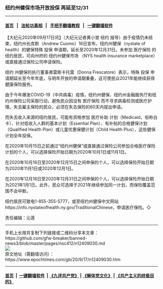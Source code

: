 ### 纽约州健保市场开放投保 再延至12/31
------------------------

#### [首页](https://github.com/gfw-breaker/banned-news3/blob/master/README.md) &nbsp;&nbsp;|&nbsp;&nbsp; [法轮功真相](https://github.com/begood0513/basic/blob/master/README.md)  &nbsp;&nbsp;|&nbsp;&nbsp; [手把手翻墙教程](https://github.com/gfw-breaker/guides/wiki)  &nbsp;&nbsp;|&nbsp;&nbsp; [一键翻墙软件](https://github.com/gfw-breaker/nogfw/blob/master/README.md)  



<div><p>
 【大纪元2020年09月17日讯】（大纪元记者黄小堂
 <ok href="https://www.epochtimes.com/gb/tag/%E7%BA%BD%E7%BA%A6.html">
  纽约
 </ok>
 报导）由于疫情仍未结束，纽约州长库默（Andrew Cuomo）16日宣布，纽约州健保（nystate of health）的健保特殊
 <ok href="https://www.epochtimes.com/gb/tag/%E6%8A%95%E4%BF%9D.html">
  投保
 </ok>
 申请期，延长至2020年12月31日。未参加
 <ok href="https://www.epochtimes.com/gb/tag/%E5%8C%BB%E7%96%97%E4%BF%9D%E9%99%A9.html">
  医疗保险
 </ok>
 的纽约居民，可向州府的
 <ok href="https://www.epochtimes.com/gb/tag/%E7%BA%BD%E7%BA%A6%E5%B7%9E%E5%81%A5%E4%BF%9D%E5%B8%82%E5%9C%BA.html">
  纽约州健保市场
 </ok>
 （NYS health insurance marketplace）或直接通过保险公司申请保险。
</p>
<p>
 <ok href="https://www.epochtimes.com/gb/tag/%E7%BA%BD%E7%BA%A6.html">
  纽约
 </ok>
 州健保的执行董事弗雷斯卡托雷（Donna Frescatore）表示，特殊
 <ok href="https://www.epochtimes.com/gb/tag/%E6%8A%95%E4%BF%9D.html">
  投保
 </ok>
 申请期延长至今年年底，与明年开放的申请期重叠，这可使民众2021年能继续获得健康保险服务。
</p>
<p>
 由于今年爆发COVID-19（中共病毒）疫情，纽约州健保、纽约州金融服务厅和纽约州保险公司采取行动，避免民众因没有
 <ok href="https://www.epochtimes.com/gb/tag/%E5%8C%BB%E7%96%97%E4%BF%9D%E9%99%A9.html">
  医疗保险
 </ok>
 而不寻求病毒检测或医疗护理。失去雇主保险的民众，必须在失去保险的60天内提出申请。
</p>
<p>
 而失去收入来源的纽约居民，可能有资格参加
 <ok href="https://www.epochtimes.com/gb/tag/%E5%8C%BB%E7%96%97%E8%A1%A5%E5%8A%A9.html">
  医疗补助
 </ok>
 计划（Medicaid，俗称白卡）、针对低收入人群的基本计划（Essential Plan）、有补贴的合格健保计划（Qualified Health Plan）或儿童优惠保健计划（Child Health Plus），这些健保计划全年投保。
</p>
<p>
 在2020年10月15日之前通过“纽约州健保”或直接通过保险公司参加合格医疗保险计划的个人，可以选择保险开始日期为2020年10月1日或11月1日。
</p>
<p>
 在2020年10月16日至2020年12月15日之间申保的个人，可以选择保险开始日期为2020年11月1日或2020年12月1日。
</p>
<p>
 在2020年12月16日至2020年12月31日之间申保的个人，可以选择保险开始日期为2021年1月1日。此外，民众可选择于2021年继续参加同一计划，而保险覆盖范围不会中断。
</p>
<p>
 纽约居民可致电1-855-355-5777，或至纽约州健保中文网站 https://info.nystateofhealth.ny.gov/TraditionalChinese，申请医疗保险。◇
</p>
<p>
 责任编辑：沁莲
</p>
</div>
<hr/>
手机上长按并复制下列链接或二维码分享本文章：<br/>
https://github.com/gfw-breaker/banned-news3/blob/master/pages/nsc412/n12409030.md <br/>
<a href='https://github.com/gfw-breaker/banned-news3/blob/master/pages/nsc412/n12409030.md'><img src='https://github.com/gfw-breaker/banned-news3/blob/master/pages/nsc412/n12409030.md.png'/></a> <br/>
原文地址（需翻墙访问）：https://www.epochtimes.com/gb/20/9/17/n12409030.htm


------------------------
#### [首页](https://github.com/gfw-breaker/banned-news3/blob/master/README.md) &nbsp;|&nbsp; [一键翻墙软件](https://github.com/gfw-breaker/nogfw/blob/master/README.md) &nbsp;| [《九评共产党》](https://github.com/gfw-breaker/9ping.md/blob/master/README.md#九评之一评共产党是什么) | [《解体党文化》](https://github.com/gfw-breaker/jtdwh.md/blob/master/README.md) | [《共产主义的终极目的》](https://github.com/gfw-breaker/gczydzjmd.md/blob/master/README.md)


<img src='http://gfw-breaker.win/banned-news3/pages/nsc412/n12409030.md' width='0px' height='0px'/>